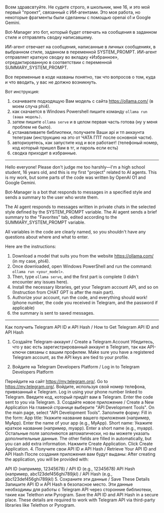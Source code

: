 Всем здравсвтуйте. Не судите строго, я школьник, мне 16, и это мой первый "проект", связанный с ИИ-агентами.
Это моя работа, но некоторые фрагменты были сделанны с помощью openai o1 и Google Gemini.

Bot-Manager это бот, который будет отвечать на сообщения в заданном стиле и отправлять сводку написавшему.

ИИ-агент отвечает на сообщения, написанные в личных сообщениях, в выбранном стиле, заданном в переменной SYSTEM_PROMPT.
ИИ-агент отправляет краткую сводку во вкладку «Избранное», отредактированную в соответствии с переменной SUMMARY_SYSTEM_PROMPT.

Все переменные в коде названы понятно, так что вопросов о том, куда и что вводить, у вас не должно возникнуть.

Вот инструкция:
1) скачиваете подходящую Вам модель с сайта https://ollama.com/ (в моем случа phi4).
2) как скачается в Windows Powershell пишите команду `ollama run (ваша модель)`.
3) затем пишите `ollama serve` и в целом первая часть готова (ну у меня проблем не было).
4) устанавливаете библиотеки, получаете Ваши api и тп аккаунта телеграм (инструкцию на это от ЧАТА ГПТ после основной части).
5) авторизуетесь, как запустите код и все работает! (телефоный номер, код который пришел Вам в тг, и пароль если есть)
6) сводка приходит в избранные.

--------------------------------------------------------------------------------------------------------------------------------------------

Hello everyone! Please don't judge me too harshly—I'm a high school student, 16 years old, and this is my first "project" related to AI agents. 
This is my work, but some parts of the code was written by OpenAI O1 and Google Gemini.

Bot-Manager is a bot that responds to messages in a specified style and sends a summary to the user who wrote them.

The AI agent responds to messages written in private chats in the selected style defined by the SYSTEM_PROMPT variable.
The AI agent sends a brief summary to the "Favorites" tab, edited according to the SUMMARY_SYSTEM_PROMPT variable.

All variables in the code are clearly named, so you shouldn't have any questions about where and what to enter.

Here are the instructions:  
1. Download a model that suits you from the website https://ollama.com/ (in my case, phi4).  
2. Once downloaded, open Windows PowerShell and run the command: `ollama run <your_model>`.  
3. Then, type `ollama serve`, and the first part is complete (I didn't encounter any issues here).  
4. Install the necessary libraries, get your Telegram account API, and so on (Instruction from CHAT GPT is after the main part).  
5. Authorize your account, run the code, and everything should work! (phone number, the code you received in Telegram, and the password if applicable)
6. the summary is sent to saved messages.


-------------------------------------------------------------------------------------------------------------------------------------------------

Как получить Telegram API ID и API Hash / How to Get Telegram API ID and API Hash
1. Создайте Telegram-аккаунт / Create a Telegram Account
Убедитесь, что у вас есть зарегистрированный аккаунт в Telegram, так как API-ключи связаны с вашим профилем.
Make sure you have a registered Telegram account, as the API keys are tied to your profile.

2. Войдите на Telegram Developers Platform
/ Log in to Telegram Developers Platform

Перейдите на сайт https://my.telegram.org/.
Go to https://my.telegram.org/.
Войдите, используя свой номер телефона, привязанный к Telegram.
Log in using your phone number linked to Telegram.
Введите код, который придёт вам в Telegram.
Enter the code sent to you via Telegram.
3. Создайте новое приложение / Create a New Application
На главной странице выберите "API Development Tools".
On the main page, select "API Development Tools".
Заполните форму:
Fill in the form:
App title: Укажите название вашего приложения (например, MyApp).
Enter the name of your app (e.g., MyApp).
Short name: Укажите краткое название (например, myapp).
Enter a short name (e.g., myapp).
Остальные поля заполняются автоматически, но вы можете указать дополнительные данные.
The other fields are filled in automatically, but you can add extra information.
Нажмите Create Application.
Click Create Application.
4. Получите свои API ID и API Hash
/ Retrieve Your API ID and API Hash После создания приложения вам будут выданы:
After creating the application, you will be provided with:

API ID (например, 12345678) / API ID (e.g., 12345678)
API Hash (например, abc123def456ghi789jkl) / API Hash (e.g., abc123def456ghi789jkl)
5. Сохраните эти данные / Save These Details
Запишите API ID и API Hash в безопасное место. Эти данные необходимы для работы с Telegram API через сторонние библиотеки, такие как Telethon или Pyrogram.
Save the API ID and API Hash in a secure place. These details are required to work with Telegram API via third-party libraries like Telethon or Pyrogram.

